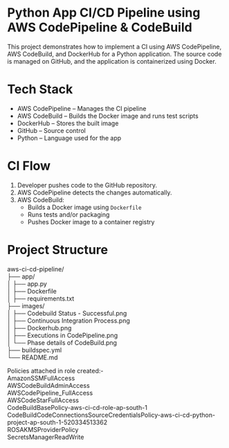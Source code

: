 # Python App CI/CD Pipeline using AWS CodePipeline & CodeBuild
This project demonstrates how to implement a CI using AWS CodePipeline, AWS CodeBuild, and DockerHub for a Python application. The source code is managed on GitHub, and the application is containerized using Docker.

# Tech Stack
- AWS CodePipeline – Manages the CI pipeline
- AWS CodeBuild – Builds the Docker image and runs test scripts
- DockerHub – Stores the built image
- GitHub – Source control
- Python – Language used for the app

# CI Flow
1. Developer pushes code to the GitHub repository.
2. AWS CodePipeline detects the changes automatically.
3. AWS CodeBuild:
   - Builds a Docker image using `Dockerfile`
   - Runs tests and/or packaging
   - Pushes Docker image to a container registry

# Project Structure
aws-ci-cd-pipeline/
<br>
├── app/ 
<br>
│   ├── app.py
<br>
│   ├── Dockerfile
<br>
│   ├── requirements.txt
<br>
├── images/
<br>
│   ├── Codebuild Status - Successful.png
<br>
│   ├── Continuous Integration Process.png
<br>
│   ├── Dockerhub.png
<br>
│   ├── Executions in CodePipeline.png
<br>
│   └── Phase details of CodeBuild.png
<br>
├── buildspec.yml
<br>
└── README.md

Policies attached in role created:-
<br>
AmazonSSMFullAccess
<br>
AWSCodeBuildAdminAccess
<br>
AWSCodePipeline_FullAccess
<br>
AWSCodeStarFullAccess
<br>
CodeBuildBasePolicy-aws-ci-cd-role-ap-south-1
<br>
CodeBuildCodeConnectionsSourceCredentialsPolicy-aws-ci-cd-python-project-ap-south-1-520334513362
<br>
ROSAKMSProviderPolicy
<br>
SecretsManagerReadWrite


